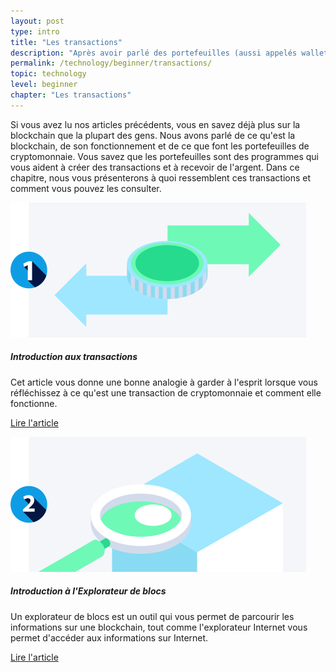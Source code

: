 ```yaml
---
layout: post
type: intro
title: "Les transactions"
description: "Après avoir parlé des portefeuilles (aussi appelés wallets en français), les interfaces que vous utilisez pour créer des transactions, nous regarderons de plus près ce que sont les transactions et comment elles fonctionnent."
permalink: /technology/beginner/transactions/
topic: technology
level: beginner
chapter: "Les transactions"
---
```


Si vous avez lu nos articles précédents, vous en savez déjà plus sur la blockchain que la plupart des gens. Nous avons parlé de ce qu'est la blockchain, de son fonctionnement et de ce que font les portefeuilles de cryptomonnaie. Vous savez que les portefeuilles sont des programmes qui vous aident à créer des transactions et à recevoir de l'argent. Dans ce chapitre, nous vous présenterons à quoi ressemblent ces transactions et comment vous pouvez les consulter.


<div class="row mt-5">
    <div class="col-md-3">
        <a href="{{ site.baseurl }}{% post_url /technology/beginner/2020-04-02-intro-to-transactions %}">
            <img src="/assets/post_files/technology/beginner/transactions/transactions.svg" alt="Introduction aux transactions" />
        </a>
    </div>
    <div class="col-md-9">
        <h5 class="intro-article-title">Introduction aux transactions</h5>
        <p class="mb-1">
            Cet article vous donne une bonne analogie à garder à l'esprit lorsque vous réfléchissez à ce qu'est une transaction de cryptomonnaie et comment elle fonctionne.
        </p>
        <p class="mb-0">
            <a class="font-weight-bold" href="{{ site.baseurl }}{% post_url /technology/beginner/2020-04-02-intro-to-transactions %}">Lire l'article</a>
        </p>
    </div>
</div>

<div class="row mt-5">
    <div class="col-md-3">
        <a href="{{ site.baseurl }}{% post_url /technology/beginner/2020-04-03-block-explorer-introduction %}">
            <img src="/assets/post_files/technology/beginner/transactions/block_explorer.svg" alt="Introduction à l'Explorateur de blocs" />
        </a>
    </div>
    <div class="col-md-9">
        <h5 class="intro-article-title">Introduction à l'Explorateur de blocs</h5>
        <p class="mb-1">
            Un explorateur de blocs est un outil qui vous permet de parcourir les informations sur une blockchain, tout comme l'explorateur Internet vous permet d'accéder aux informations sur Internet.
        </p>
        <p class="mb-0">
            <a class="font-weight-bold" href="{{ site.baseurl }}{% post_url /technology/beginner/2020-04-03-block-explorer-introduction %}">Lire l'article</a>
        </p>
    </div>
</div>
